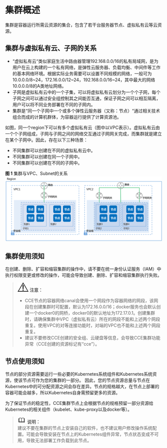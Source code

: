 # 集群概述<a name="cce_01_0002"></a>

集群是容器运行所需云资源的集合，包含了若干台服务器节点、虚拟私有云等云资源。

## 集群与虚拟私有云、子网的关系<a name="section03011621171120"></a>

-   “虚拟私有云“类似家庭生活中路由器管理192.168.0.0/16的私有局域网，是为用户在云上构建的一个私有网络，是弹性云服务器、负载均衡、中间件等工作的基本网络环境。根据实际业务需要可以设置不同规模的网络，一般可为10.0.0.0/8\~24，172.16.0.0/12\~24，192.168.0.0/16\~24，其中最大的网络10.0.0.0/8的A类地址网络。
-   子网是虚拟私有云中的一个子集，可以将虚拟私有云划分为一个个子网，每个子网之间可以通过安全组控制其之间能否互通，保证子网之间可以相互隔离，用户可以将不同业务部署在不同的子网内。
-   集群是“同一个子网中一个或多个弹性云服务器（又称：节点）“通过相关技术组合而成的计算机群体，为容器运行提供了计算资源池。

如图，同一个region下可以有多个虚拟私有云（图中以VPC表示）。虚拟私有云由一个个子网组成，子网与子网之间的网络交互通过子网网关完成，而集群就是建立在某个子网中。因此，存在以下三种场景：

-   不同集群可以创建在不同的虚拟私有云中。
-   不同集群可以创建在同一个子网中。
-   不同集群可以创建在不同的子网中。

**图 1**  集群与VPC、Subnet的关系<a name="fig43963373019"></a>  
![](figures/集群与VPC-Subnet的关系.png "集群与VPC-Subnet的关系")

## 集群使用须知<a name="section12415304374"></a>

在创建、删除、扩容和缩容集群的操作中，请不要在统一身份认证服务（IAM）中执行权限变更或修改的操作，可能会导致创建、删除、扩容和缩容集群执行失败。

>![](public_sys-resources/icon-notice.gif) **注意：**   
>-   CCE节点的容器网络canal会使用一个网段作为容器网络的网段，该网段在创建集群时可配置，默认为172.16.0.0/16；docker服务也会默认创建一个docker0的网桥，docker0的默认地址为172.17.0.1。创建集群时，请确保集群中VPC（虚拟私有云）所在的网段不能和上述两个网段重复。使用VPC的对等连接功能时，对端的VPC也不能和上述两个网段重复。  
>-   建议不要修改CCE创建的安全组、云硬盘等信息，会导致CCE集群功能异常（CCE创建的资源标记有“cce”）。  

## 节点使用须知<a name="section19751152619340"></a>

节点的部分资源需要运行一些必要的Kubernetes系统组件和Kubernetes系统资源，使该节点可作为您的集群的一部分。 因此，您的节点资源总量与节点在Kubernetes中的可分配资源之间会存在差异。节点的规格越大，在节点上部署的容器可能会越多，所以Kubernetes自身需预留更多的资源。

为了保证节点的稳定性，CCE集群节点上会根据节点的规格预留一部分资源给Kubernetes的相关组件（kubelet、kube-proxy以及docker等）。

>![](public_sys-resources/icon-note.gif) **说明：**   
>建议不要在集群的节点上安装自己的软件，也不建议用户修改操作系统配置。可能会导致安装在节点上的Kubernetes组件异常，节点状态变成不可用，导致无法部署工作负载到此节点。  

